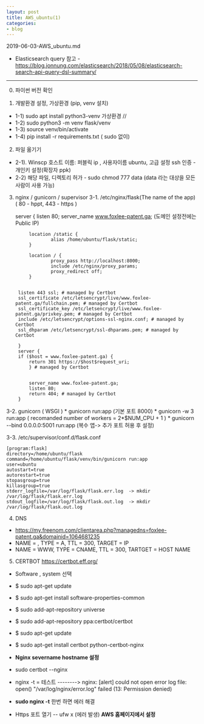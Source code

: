 ```yaml
---
layout: post
title: AWS_ubuntu(1)
categories:
- blog
---
```



2019-06-03-AWS_ubuntu.md


* Elasticsearch query 참고 - https://blog.jonnung.com/elasticsearch/2018/05/08/elasticsearch-search-api-query-dsl-summary/

- - -

0. 파이썬 버전 확인

1. 개발환경 설정, 가상환경 (pip, venv 설치)
 - 1-1) sudo apt install python3-venv  가상환경 //
 - 1-2) sudo python3 -m venv flask/venv
 - 1-3) source venv/bin/activate
 - 1-4) pip install -r requirements.txt    ( sudo 없이)


2. 파일 옮기기 
 - 2-1). Winscp 호스트 이름: 퍼블릭 ip , 사용자이름 ubuntu,  고급 설정 ssh 인증 - 개인키 설정(확장자 ppk)
 - 2-2) 해당 파일, 디렉토리 허가 - sudo chmod 777 data  (data 라는 대상을 모든 사람이 사용 가능)


3. nginx / gunicorn / supervisor 
3-1. /etc/nginx/flask(The name of the app)    ( 80 - hppt, 443 - https )

    server {
            listen 80;
            server_name www.foxlee-patent.ga;        (도메인 설정전에는 Public IP)

            location /static {
                    alias /home/ubuntu/flask/static;
            }

            location / {
                    proxy_pass http://localhost:8000;
                    include /etc/nginx/proxy_params;
                    proxy_redirect off;
            }


        listen 443 ssl; # managed by Certbot
        ssl_certificate /etc/letsencrypt/live/www.foxlee-patent.ga/fullchain.pem; # managed by Certbot
        ssl_certificate_key /etc/letsencrypt/live/www.foxlee-patent.ga/privkey.pem; # managed by Certbot
        include /etc/letsencrypt/options-ssl-nginx.conf; # managed by Certbot
        ssl_dhparam /etc/letsencrypt/ssl-dhparams.pem; # managed by Certbot

        }
        server {
        if ($host = www.foxlee-patent.ga) {
            return 301 https://$host$request_uri;
            } # managed by Certbot


            server_name www.foxlee-patent.ga;
            listen 80;
            return 404; # managed by Certbot
        }


3-2. gunicorn ( WSGI )
    * gunicorn run:app (기본 포트 8000)
    * gunicorn -w 3 run:app ( recomanded number of workers = 2*$NUM_CPU + 1 )
    * gunicorn --bind 0.0.0.0:5001 run:app (복수 앱-> 추가 포트 허용 후 설정)
    
3-3. /etc/supervisor/conf.d/flask.conf

    [program:flask]
    directory=/home/ubuntu/flask
    command=/home/ubuntu/flask/venv/bin/gunicorn run:app
    user=ubuntu
    autostart=true
    autorestart=true
    stopasgroup=true
    killasgroup=true
    stderr_logfile=/var/log/flask/flask.err.log  -> mkdir /var/log/flask/flask.err.log
    stdout_logfile=/var/log/flask/flask.out.log  -> mkdir /var/log/flask/flask.out.log




4. DNS
* https://my.freenom.com/clientarea.php?managedns=foxlee-patent.ga&domainid=1064681235
* NAME = , TYPE = A, TTL = 300, TARGET = IP
* NAME = WWW, TYPE = CNAME, TTL = 300, TARTGET = HOST NAME

5. CERTBOT                    https://certbot.eff.org/
* Software , system 선택
* $ sudo apt-get update
* $ sudo apt-get install software-properties-common
* $ sudo add-apt-repository universe
* $ sudo add-apt-repository ppa:certbot/certbot
* $ sudo apt-get update
* $ sudo apt-get install certbot python-certbot-nginx 

* **Nginx severname hostname 설정**
* sudo certbot --nginx
* nginx -t = 테스트 -------->  nginx: [alert] could not open error log file: open() "/var/log/nginx/error.log" failed (13: Permission denied)
* **sudo nginx -t** 한번 하면 에러 해결
* Https 포트 열기 -- ufw x (에러 발생)  **AWS 홈페이지에서 설정**


